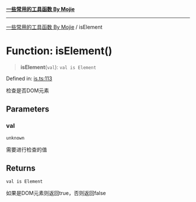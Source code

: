 [**一些常用的工具函数 By Mojie**](../README.md)

***

[一些常用的工具函数 By Mojie](../globals.md) / isElement

# Function: isElement()

> **isElement**(`val`): `val is Element`

Defined in: [is.ts:113](https://github.com/mojiefong/utils/blob/835f9f080ca618c45c936acaa9a99d1df0257c97/src/is.ts#L113)

检查是否DOM元素

## Parameters

### val

`unknown`

需要进行检查的值

## Returns

`val is Element`

如果是DOM元素则返回true，否则返回false

